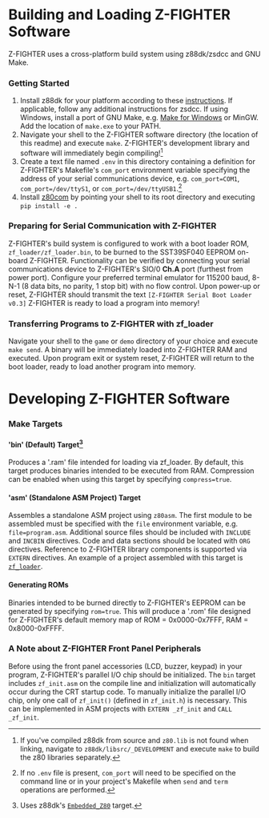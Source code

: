 # Building and Loading Z-FIGHTER Software

Z-FIGHTER uses a cross-platform build system using z88dk/zsdcc and GNU Make.

### Getting Started
1. Install z88dk for your platform according to these [instructions](https://github.com/z88dk/z88dk/wiki/installation). If applicable, follow any additional instructions for zsdcc. If using Windows, install a port of GNU Make, e.g. [Make for Windows](http://gnuwin32.sourceforge.net/packages/make.htm) or MinGW. Add the location of `make.exe` to your PATH.
2. Navigate your shell to the Z-FIGHTER software directory (the location of this readme) and execute `make`. Z-FIGHTER's development library and software will immediately begin compiling![^1]
3. Create a text file named `.env` in this directory containing a definition for Z-FIGHTER's Makefile's `com_port` environment variable specifying the address of your serial communications device, e.g. `com_port=COM1`, `com_port=/dev/ttyS1`, or `com_port=/dev/ttyUSB1`.[^2]
4. Install [z80com](https://github.com/tangent3D/z80com) by pointing your shell to its root directory and executing `pip install -e .`

### Preparing for Serial Communication with Z-FIGHTER
Z-FIGHTER's build system is configured to work with a boot loader ROM, `zf_loader/zf_loader.bin`, to be burned to the SST39SF040 EEPROM on-board Z-FIGHTER. Functionality can be verified by connecting your serial communications device to Z-FIGHTER's SIO/0 **Ch.A** port (furthest from power port). Configure your preferred terminal emulator for 115200 baud, 8-N-1 (8 data bits, no parity, 1 stop bit) with no flow control. Upon power-up or reset, Z-FIGHTER should transmit the text `[Z-FIGHTER Serial Boot Loader v0.3]` Z-FIGHTER is ready to load a program into memory!

### Transferring Programs to Z-FIGHTER with zf_loader
Navigate your shell to the `game` or `demo` directory of your choice and execute `make send`. A binary will be immediately loaded into Z-FIGHTER RAM and executed. Upon program exit or system reset, Z-FIGHTER will return to the boot loader, ready to load another program into memory.

# Developing Z-FIGHTER Software

### Make Targets
#### 'bin' (Default) Target[^3]
Produces a '.ram' file intended for loading via zf_loader. By default, this target produces binaries intended to be executed from RAM. Compression can be enabled when using this target by specifying `compress=true`.
#### 'asm' (Standalone ASM Project) Target
Assembles a standalone ASM project using `z80asm`. The first module to be assembled must be specified with the `file` environment variable, e.g. `file=program.asm`. Additional source files should be included with `INCLUDE` and `INCBIN` directives. Code and data sections should be located with `ORG` directives. Reference to Z-FIGHTER library components is supported via `EXTERN` directives. An example of a project assembled with this target is [`zf_loader`](https://github.com/tangent3D/Z-FIGHTER/blob/main/src/zf_serial_loader/zf_loader.asm).
#### Generating ROMs
Binaries intended to be burned directly to Z-FIGHTER's EEPROM can be generated by specifying `rom=true`. This will produce a '.rom' file designed for Z-FIGHTER's default memory map of ROM = 0x0000-0x7FFF, RAM = 0x8000-0xFFFF.

### A Note about Z-FIGHTER Front Panel Peripherals
Before using the front panel accessories (LCD, buzzer, keypad) in your program, Z-FIGHTER's parallel I/O chip should be initialized. The `bin` target includes `zf_init.asm` on the compile line and initialization will automatically occur during the CRT startup code. To manually initialize the parallel I/O chip, only one call of `zf_init()` (defined in `zf_init.h`) is necessary. This can be implemented in ASM projects with `EXTERN _zf_init` and `CALL _zf_init`.

[^1]:If you've compiled z88dk from source and `z80.lib` is not found when linking, navigate to `z88dk/libsrc/_DEVELOPMENT` and execute `make` to build the z80 libraries separately.
[^2]:If no `.env` file is present, `com_port` will need to be specified on the command line or in your project's Makefile when `send` and `term` operations are performed.
[^3]:Uses z88dk's [`Embedded_Z80`](https://github.com/z88dk/z88dk/wiki/NewLib--Platform--Embedded) target.
[^4]:While this practice is not discouraged, it should be considered a stopgap measure until a system ROM that loads software into RAM from the CompactFlash card is created.
[^5]:Refer to [this](https://github.com/tangent3D/Z-FIGHTER/blob/main/SPLD/readme.md) page for information about modifying Z-FIGHTER's memory map.
